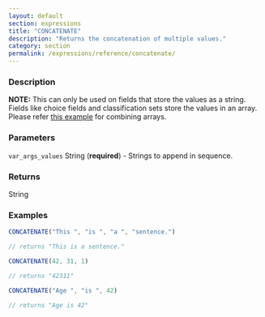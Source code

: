 ```yaml
---
layout: default
section: expressions
title: "CONCATENATE"
description: "Returns the concatenation of multiple values."
category: section
permalink: /expressions/reference/concatenate/
---
```


### Description


**NOTE:** This can only be used on fields that store the values as a string. Fields like choice fields and classification sets store the values in an array. Please refer [this example](/expressions/examples/combine-arrays/) for combining arrays.

### Parameters

`var_args_values` String (__required__) - Strings to append in sequence.

### Returns

String

### Examples

```js
CONCATENATE("This ", "is ", "a ", "sentence.")

// returns "This is a sentence."
```


```js
CONCATENATE(42, 31, 1)

// returns "42311"
```


```js
CONCATENATE("Age ", "is ", 42)

// returns "Age is 42"
```